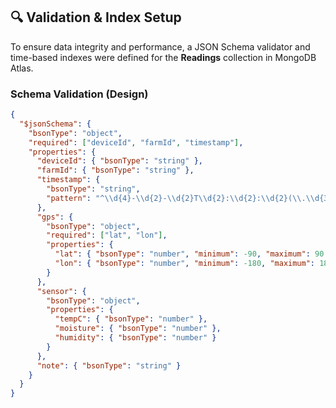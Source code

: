 ## 🔍 Validation & Index Setup

To ensure data integrity and performance, a JSON Schema validator and time-based indexes were defined for the **Readings** collection in MongoDB Atlas.

### Schema Validation (Design)
```json
{
  "$jsonSchema": {
    "bsonType": "object",
    "required": ["deviceId", "farmId", "timestamp"],
    "properties": {
      "deviceId": { "bsonType": "string" },
      "farmId": { "bsonType": "string" },
      "timestamp": {
        "bsonType": "string",
        "pattern": "^\\d{4}-\\d{2}-\\d{2}T\\d{2}:\\d{2}:\\d{2}(\\.\\d{3})?Z$"
      },
      "gps": {
        "bsonType": "object",
        "required": ["lat", "lon"],
        "properties": {
          "lat": { "bsonType": "number", "minimum": -90, "maximum": 90 },
          "lon": { "bsonType": "number", "minimum": -180, "maximum": 180 }
        }
      },
      "sensor": {
        "bsonType": "object",
        "properties": {
          "tempC": { "bsonType": "number" },
          "moisture": { "bsonType": "number" },
          "humidity": { "bsonType": "number" }
        }
      },
      "note": { "bsonType": "string" }
    }
  }
}
